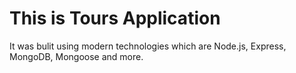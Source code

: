 # This is Tours Application

It was bulit using modern technologies which are Node.js, Express, MongoDB, Mongoose and more.
